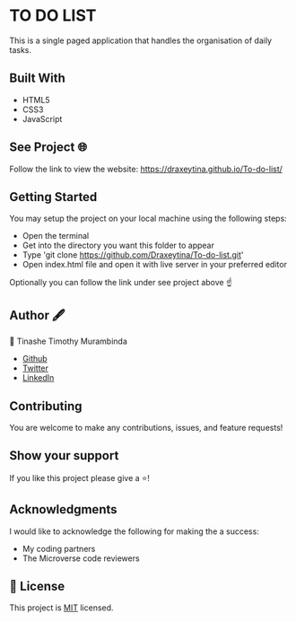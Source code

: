 # TO DO LIST
This is a single paged application that handles the organisation of daily tasks.

## Built With
- HTML5
- CSS3
- JavaScript

## See Project 🌐
Follow the link to view the website:
https://draxeytina.github.io/To-do-list/

## Getting Started
You may setup the project on your local machine using the following steps:

- Open the terminal
- Get into the directory you want this folder to appear
- Type 'git clone https://github.com/Draxeytina/To-do-list.git'
- Open index.html file and open it with live server in your preferred editor

Optionally you can follow the link under see project above ☝️

## Author 🖋️
👤 Tinashe Timothy Murambinda
* <a href="https://github.com/Draxeytina/">Github</a>
* <a href="https://twitter.com/tinamura2">Twitter</a>
* <a href="https://www.linkedin.com/in/timothy-tinashe-murambinda-192442232/">LinkedIn</a>

## Contributing
You are welcome to make any contributions, issues, and feature requests!

## Show your support
If you like this project please give a ⭐️!

## Acknowledgments
I would like to acknowledge the following for making the a success:
- My coding partners
- The Microverse code reviewers

## 📝 License

This project is [MIT](https://github.com/Draxeytina/To-do-list/MIT.md) licensed.
